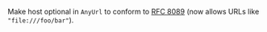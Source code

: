 Make host optional in `AnyUrl` to conform to [RFC 8089](https://tools.ietf.org/html/rfc8089#section-2)
(now allows URLs like `"file:///foo/bar"`).